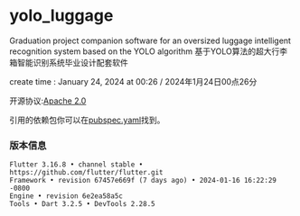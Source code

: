 # yolo_luggage

Graduation project companion software for an oversized luggage intelligent recognition system based on the YOLO algorithm
基于YOLO算法的超大行李箱智能识别系统毕业设计配套软件

create time : January 24, 2024 at 00:26 / 2024年1月24日00点26分

开源协议:[Apache 2.0](https://www.apache.org/licenses/LICENSE-2.0)

引用的依赖包你可以在[pubspec.yaml](https://github.com/lm83680/yolo_luggage_flutter/blob/main/pubspec.yaml)找到。

### 版本信息
```shell
Flutter 3.16.8 • channel stable • https://github.com/flutter/flutter.git
Framework • revision 67457e669f (7 days ago) • 2024-01-16 16:22:29 -0800
Engine • revision 6e2ea58a5c
Tools • Dart 3.2.5 • DevTools 2.28.5
```
